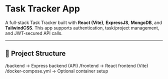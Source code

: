 # Task Tracker App

A full-stack Task Tracker built with **React (Vite)**, **ExpressJS**, **MongoDB**, and **TailwindCSS**. This app supports authentication, task/project management, and JWT-secured API calls.

---

## 📁 Project Structure

/backend → Express backend (API)
/frontend → React frontend (Vite)
/docker-compose.yml → Optional container setup

